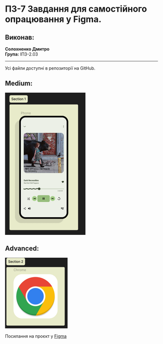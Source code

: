 # ПЗ-7 Завдання для самостійного опрацювання у Figma.

## Виконав:
**Солохненко Дмитро**  
**Група:** ІПЗ-2.03

---
Усі файли доступні в репозиторії на GitHub.

## Medium:
![1](https://github.com/ahq504/UX-UI/blob/main/workshop_6/medium.png)

## Advanced:
![2](https://github.com/ahq504/UX-UI/blob/main/workshop_6/hard.png)


Посилання на проєкт у [Figma](https://www.figma.com/design/rFDZhLnbtyZRfCrzYAF76N/Workshop-6?node-id=0-1&t=F7kuGjrrc9VbRkpa-1)
